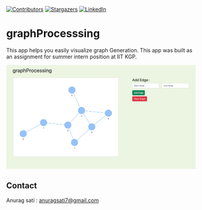 [![Contributors][contributors-shield]][contributors-url]
[![Stargazers][stars-shield]][stars-url]
[![LinkedIn][linkedin-shield]][linkedin-url]



<!-- PROJECT LOGO -->
# graphProcesssing
This app helps you easily visualize graph Generation.
This app was built as an assignment for summer intern position at IIT KGP.

[![graphProcessing Screenshot][product-screenshot]](https://anuragsati.github.io/graphProcessing/)


<!-- CONTACT -->
## Contact
Anurag sati : anuragsati7@gmail.com


<!-- MARKDOWN LINKS & IMAGES -->
[contributors-shield]: https://img.shields.io/github/contributors/anuragsati/graphProcessing.svg?style=for-the-badge
[contributors-url]: https://github.com/anuragsati/graphProcessing/graphs/contributors

[stars-shield]: https://img.shields.io/github/stars/anuragsati/graphProcessing.svg?style=for-the-badge
[stars-url]: https://github.com/anuragsati/graphProcessing/stargazers

[linkedin-shield]: https://img.shields.io/badge/-LinkedIn-black.svg?style=for-the-badge&logo=linkedin&colorB=555
[linkedin-url]: https://www.linkedin.com/in/anurag-sati/


[product-screenshot]: ./preview.png